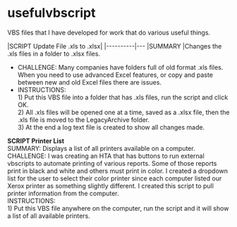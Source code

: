# usefulvbscript

VBS files that I have developed for work that do various useful things.

|SCRIPT Update File .xls to .xlsx|
|----------|---
|SUMMARY   |Changes the .xls files in a folder to .xlsx files.
- CHALLENGE: Many companies have folders full of old format .xls files. When you need to use advanced Excel features, or copy and paste between new and old Excel files there are issues.
- INSTRUCTIONS:
<br>1) Put this VBS file into a folder that has .xls files, run the script and click OK.
<br>2) All .xls files will be opened one at a time, saved as a .xlsx file, then the .xls file is moved to the LegacyArchive folder.
<br>3) At the end a log text file is created to show all changes made.

<b>SCRIPT Printer List</b>
<br>SUMMARY: Displays a list of all printers available on a computer. 
<br>CHALLENGE: I was creating an HTA that has buttons to run external vbscripts to automate printing of various reports. Some of those reports print in black and white and others must print in color. I created a dropdown list for the user to select their color printer since each computer listed our Xerox printer as something slightly different. I created this script to pull printer information from the computer.
<br>INSTRUCTIONS:
<br>1) Put this VBS file anywhere on the computer, run the script and it will show a list of all available printers.
